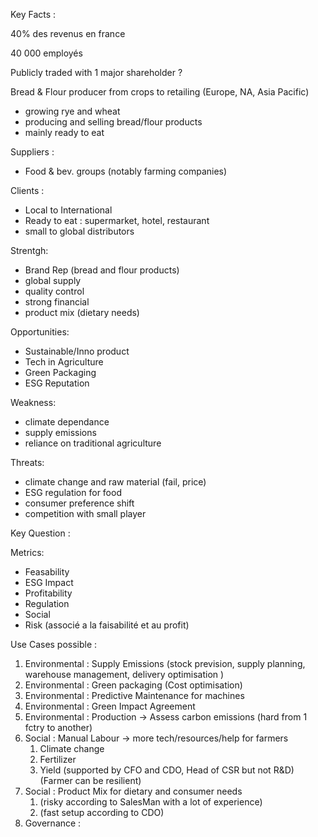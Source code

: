 Key Facts :

40% des revenus en france

40 000 employés

Publicly traded with 1 major shareholder ?

Bread & Flour producer from crops to retailing (Europe, NA, Asia Pacific)

- growing rye and wheat
- producing and selling bread/flour products
- mainly ready to eat

Suppliers :

- Food & bev. groups (notably farming companies)

Clients :

- Local to International
- Ready to eat : supermarket, hotel, restaurant
- small to global distributors

Strentgh:

- Brand Rep (bread and flour products)
- global supply
- quality control
- strong financial
- product mix (dietary needs)

Opportunities:

- Sustainable/Inno product
- Tech in Agriculture
- Green Packaging
- ESG Reputation

Weakness:

- climate dependance
- supply emissions
- reliance on traditional agriculture

Threats:

- climate change and raw material (fail, price)
- ESG regulation for food
- consumer preference shift
- competition with small player

Key Question :

Metrics:

- Feasability
- ESG Impact
- Profitability
- Regulation
- Social
- Risk (associé a la faisabilité et au profit)

Use Cases possible :

1. Environmental : Supply Emissions (stock prevision, supply planning, warehouse management, delivery optimisation )
2. Environmental : Green packaging (Cost optimisation)
3. Environmental : Predictive Maintenance for machines
4. Environmental : Green Impact Agreement
5. Environmental : Production -> Assess carbon emissions (hard from 1 fctry to another)
6. Social : Manual Labour -> more tech/resources/help for farmers
   1. Climate change
   2. Fertilizer
   3. Yield (supported by CFO and CDO, Head of CSR but not R&D) (Farmer can be resilient)
7. Social : Product Mix for dietary and consumer needs
   1. (risky according to SalesMan with a lot of experience)
   2. (fast setup according to CDO)
8. Governance :
